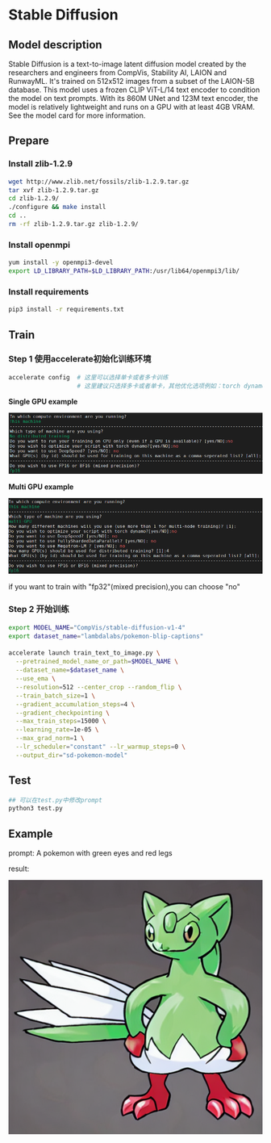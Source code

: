 # Stable Diffusion

## Model description
Stable Diffusion is a text-to-image latent diffusion model created by the researchers and engineers from CompVis, Stability AI, LAION and RunwayML. It's trained on 512x512 images from a subset of the LAION-5B database. This model uses a frozen CLIP ViT-L/14 text encoder to condition the model on text prompts. With its 860M UNet and 123M text encoder, the model is relatively lightweight and runs on a GPU with at least 4GB VRAM. See the model card for more information.

## Prepare

### Install zlib-1.2.9

```bash
wget http://www.zlib.net/fossils/zlib-1.2.9.tar.gz
tar xvf zlib-1.2.9.tar.gz
cd zlib-1.2.9/
./configure && make install
cd ..
rm -rf zlib-1.2.9.tar.gz zlib-1.2.9/
```

### Install openmpi

```bash
yum install -y openmpi3-devel
export LD_LIBRARY_PATH=$LD_LIBRARY_PATH:/usr/lib64/openmpi3/lib/
```

### Install requirements

```bash
pip3 install -r requirements.txt
```

## Train

### Step 1 使用accelerate初始化训练环境

```bash
accelerate config  # 这里可以选择单卡或者多卡训练
                   # 这里建议只选择多卡或者单卡，其他优化选项例如：torch dynamo，deepspeed等均不建议使用
```

**Single GPU example**

![image](IMG/single.png)

**Multi GPU example**

![image](IMG/multi.png)

if you want to train with "fp32"(mixed precision),you can choose "no" 

### Step 2 开始训练

```bash
export MODEL_NAME="CompVis/stable-diffusion-v1-4"
export dataset_name="lambdalabs/pokemon-blip-captions"

accelerate launch train_text_to_image.py \
  --pretrained_model_name_or_path=$MODEL_NAME \
  --dataset_name=$dataset_name \
  --use_ema \
  --resolution=512 --center_crop --random_flip \
  --train_batch_size=1 \
  --gradient_accumulation_steps=4 \
  --gradient_checkpointing \
  --max_train_steps=15000 \
  --learning_rate=1e-05 \
  --max_grad_norm=1 \
  --lr_scheduler="constant" --lr_warmup_steps=0 \
  --output_dir="sd-pokemon-model"
```

## Test

```bash
## 可以在test.py中修改prompt
python3 test.py
```

## Example

prompt: A pokemon with green eyes and red legs

result:

![image](IMG/result.png)
